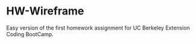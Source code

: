 # HW-Wireframe

Easy version of the first homework assignment for UC Berkeley Extension Coding BootCamp.